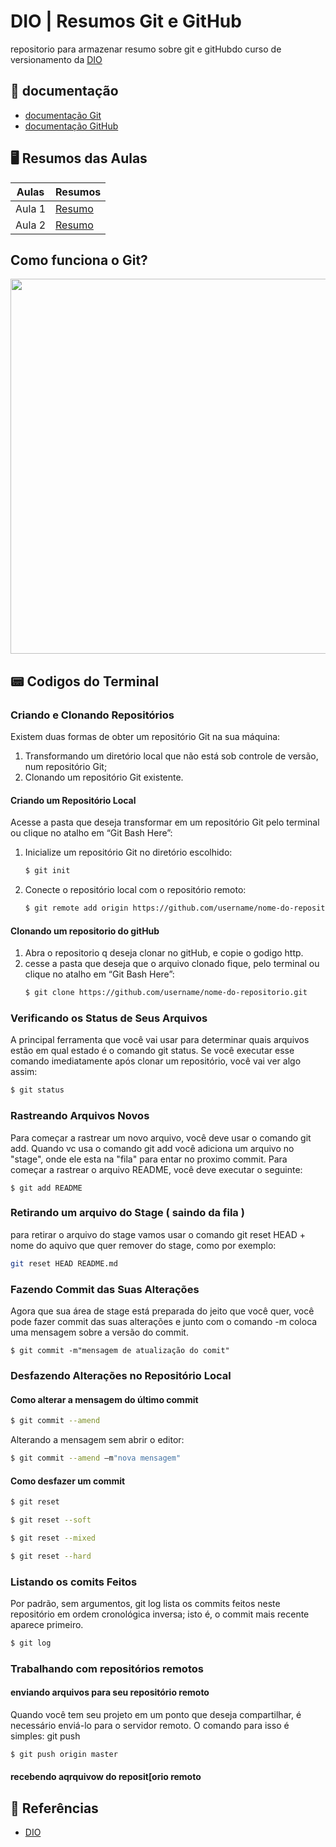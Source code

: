# DIO | Resumos Git e GitHub

repositorio para armazenar resumo sobre git e gitHubdo curso de versionamento da [DIO](https://www.dio.me)

## 📑 documentação
- [documentação Git](https://git-scm.com/doc)
- [documentação GitHub](https://docs.github.com)

## 🖥️ Resumos das Aulas

| Aulas | Resumos |
|-------|---------|
| Aula 1 | [Resumo]() |
| Aula 2 | [Resumo]() |

## Como funciona o Git?
<img height="600" src="https://raw.githubusercontent.com/luane-loureiro/DIO---git-GitRub/fbfe94bfc4ba3c4e743c32dbbc59681acd728927/GIt-%20funcionamento.gif">

## 📟 Codigos do Terminal

### Criando e Clonando Repositórios
Existem duas formas de obter um repositório Git na sua máquina:
1. Transformando um diretório local que não está sob controle de versão, num repositório Git;
2. Clonando um repositório Git existente.

#### Criando um Repositório Local
Acesse a pasta que deseja transformar em um repositório Git  pelo terminal ou clique no atalho em “Git Bash Here”:
1. Inicialize um repositório Git no diretório escolhido:
    ```bash
    $ git init
    ```
2. Conecte o repositório local com o repositório remoto:
    ```bash
    $ git remote add origin https://github.com/username/nome-do-repositorio.git
    ```

#### Clonando um repositorio do gitHub
1. Abra o repositorio q deseja clonar no gitHub, e copie o godigo http.
2. cesse a pasta que deseja que o arquivo clonado fique, pelo terminal ou clique no atalho em “Git Bash Here”:
    ```bash
    $ git clone https://github.com/username/nome-do-repositorio.git
    ```
### Verificando os Status de Seus Arquivos
A principal ferramenta que você vai usar para determinar quais arquivos estão em qual estado é o comando git status. Se você executar esse comando imediatamente após clonar um repositório, você vai ver algo assim:
```bash
$ git status
```

### Rastreando Arquivos Novos
Para começar a rastrear um novo arquivo, você deve usar o comando git add. 
Quando vc usa o comando git add você adiciona um arquivo no "stage", onde ele esta na "fila" para entar no proximo commit.
Para começar a rastrear o arquivo README, você deve executar o seguinte:
```
$ git add README
```
### Retirando um arquivo do Stage ( saindo da fila )
para retirar o arquivo do stage vamos usar o comando git reset HEAD + nome do aquivo que quer remover do stage, como por exemplo:
```bash
git reset HEAD README.md
```


### Fazendo Commit das Suas Alterações
Agora que sua área de stage está preparada do jeito que você quer, você pode fazer commit das suas alterações e junto com o comando -m coloca uma mensagem sobre a versão do commit.
```
$ git commit -m"mensagem de atualização do comit"
```

### Desfazendo Alterações no Repositório Local

#### Como alterar a mensagem do último commit
```bash
$ git commit --amend
```

Alterando a mensagem sem abrir o editor:  
```bash
$ git commit --amend –m"nova mensagem"
```

#### Como desfazer um commit
```bash
$ git reset
```
```bash
$ git reset --soft
```
```bash
$ git reset --mixed
```
```bash
$ git reset --hard
```
### Listando os comits Feitos
Por padrão, sem argumentos, git log lista os commits feitos neste repositório em ordem cronológica inversa; isto é, o commit mais recente aparece primeiro.
```bash
$ git log
```
### Trabalhando com repositórios remotos
#### enviando arquivos para seu repositório remoto
Quando você tem seu projeto em um ponto que deseja compartilhar, é necessário enviá-lo para o servidor remoto. O comando para isso é simples: git push
```bash
$ git push origin master
```
#### recebendo aqrquivow do reposit[orio remoto


## 🔎 Referências
- [DIO](www.dio.mr)

